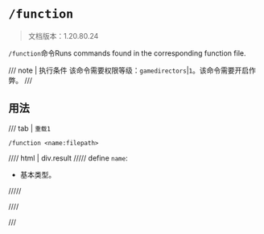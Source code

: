 # `/function`

> 文档版本：1.20.80.24

`/function`命令Runs commands found in the corresponding function file.

/// note | 执行条件
该命令需要权限等级：`gamedirectors`|`1`。该命令需要开启作弊。
///

## 用法

/// tab | `重载1`
```mcfunction
/function <name:filepath>
```

//// html | div.result
///// define
`name`: <!-- md:samp filepath -->

- 基本类型。


/////

////

///
